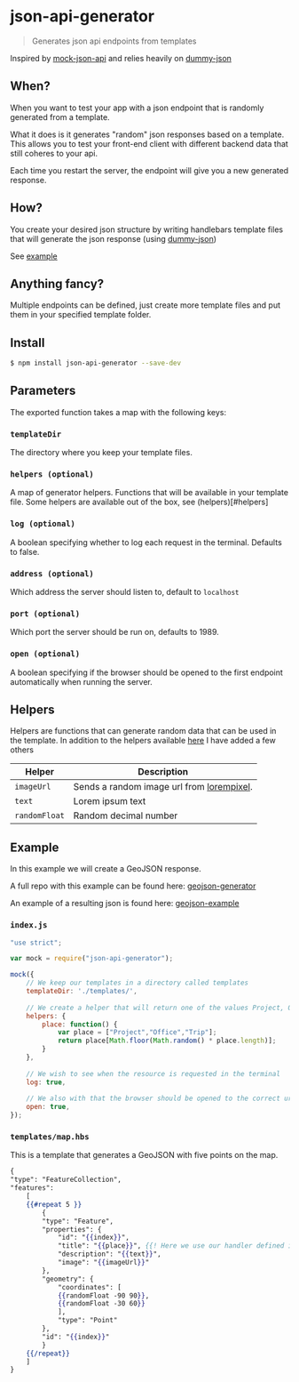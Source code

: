 # json-api-generator
> Generates json api endpoints from templates

Inspired by [mock-json-api](https://www.npmjs.com/package/mock-json-api) and relies heavily on [dummy-json](https://github.com/webroo/dummy-json)

## When?
When you want to test your app with a json endpoint that is randomly generated from a template.

What it does is it generates "random" json responses based on a template. This allows you to test your front-end client with different backend data that still coheres to your api.

Each time you restart the server, the endpoint will give you a new generated response.

## How?

You create your desired json structure by writing handlebars template files that will generate the json response (using [dummy-json](https://github.com/webroo/dummy-json))

See [example](#example)

## Anything fancy?

Multiple endpoints can be defined, just create more template files and put them in your specified template folder.

## Install
```sh
$ npm install json-api-generator --save-dev
```

## Parameters
The exported function takes a map with the following keys:

### `templateDir`
The directory where you keep your template files.
### `helpers (optional)`
A map of generator helpers. Functions that will be available in your template file. Some helpers are available out of the box, see (helpers)[#helpers]
### `log (optional)`
A boolean specifying whether to log each request in the terminal. Defaults to false.
### `address (optional)`
Which address the server should listen to, default to `localhost`
### `port (optional)`
Which port the server should be run on, defaults to 1989.
### `open (optional)`
A boolean specifying if the browser should be opened to the first endpoint automatically when running the server.

## Helpers
Helpers are functions that can generate random data that can be used in the template.
In addition to the helpers available [here](https://github.com/webroo/dummy-json#available-helpers)
 I have added a few others
 
| Helper | Description|
| ----- | ----- |
| `imageUrl` | Sends a random image url from [lorempixel](http://lorempixel.com/). |
| `text` | Lorem ipsum text |
| `randomFloat` | Random decimal number |


## Example
In this example we will create a GeoJSON response.

A full repo with this example can be found here: [geojson-generator](https://github.com/vikeri/geojson-generator)

An example of a resulting json is found here: [geojson-example](https://github.com/vikeri/geojson-generator/blob/master/example-output.json?short_path=b2147ad)

### `index.js`

```js
"use strict";

var mock = require("json-api-generator");

mock({
	// We keep our templates in a directory called templates
	templateDir: './templates/',
	
	// We create a helper that will return one of the values Project, Office or Trip.
	helpers: {
        place: function() {
            var place = ["Project","Office","Trip"];
            return place[Math.floor(Math.random() * place.length)];
        }
	},
	
	// We wish to see when the resource is requested in the terminal
	log: true,
	
	// We also with that the browser should be opened to the correct url when starting the server
	open: true,
});

```

### `templates/map.hbs`

This is a template that generates a GeoJSON with five points on the map.

```hbs
{
"type": "FeatureCollection",
"features":
	[
	{{#repeat 5 }}
		{
		"type": "Feature",
		"properties": {
			"id": "{{index}}",
			"title": "{{place}}", {{! Here we use our handler defined in index.js }}
			"description": "{{text}}",
			"image": "{{imageUrl}}"
		},
		"geometry": {
			"coordinates": [
			{{randomFloat -90 90}},
			{{randomFloat -30 60}}
			],
			"type": "Point"
		},
		"id": "{{index}}"
		}
	{{/repeat}}
	]
}

```
